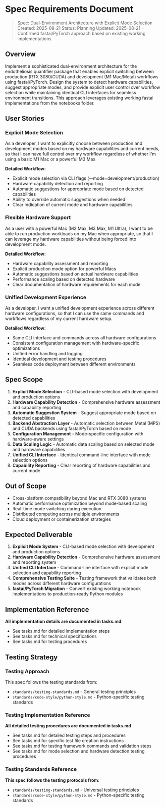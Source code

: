 # Spec Requirements Document

> Spec: Dual-Environment Architecture with Explicit Mode Selection
> Created: 2025-08-21
> Status: Planning
> Updated: 2025-08-21 - Confirmed fastai/PyTorch approach based on existing working implementations

## Overview

Implement a sophisticated dual-environment architecture for the endotheliosis quantifier package that enables explicit switching between production (RTX 3080/CUDA) and development (M1 Mac/Metal) workflows using fastai/PyTorch. Design the system to detect hardware capabilities, suggest appropriate modes, and provide explicit user control over workflow selection while maintaining identical CLI interfaces for seamless environment transitions. This approach leverages existing working fastai implementations from the notebooks folder.

## User Stories

### Explicit Mode Selection

As a developer, I want to explicitly choose between production and development modes based on my hardware capabilities and current needs, so that I can have full control over my workflow regardless of whether I'm using a basic M1 Mac or a powerful M3 Max.

**Detailed Workflow:**
- Explicit mode selection via CLI flags (--mode=development/production)
- Hardware capability detection and reporting
- Automatic suggestions for appropriate mode based on detected capabilities
- Ability to override automatic suggestions when needed
- Clear indication of current mode and hardware capabilities

### Flexible Hardware Support

As a user with a powerful Mac (M2 Max, M3 Max, M1 Ultra), I want to be able to run production workloads on my Mac when appropriate, so that I can leverage my hardware capabilities without being forced into development mode.

**Detailed Workflow:**
- Hardware capability assessment and reporting
- Explicit production mode option for powerful Macs
- Automatic suggestions based on actual hardware capabilities
- Performance scaling based on detected hardware
- Clear documentation of hardware requirements for each mode

### Unified Development Experience

As a developer, I want a unified development experience across different hardware configurations, so that I can use the same commands and workflows regardless of my current hardware setup.

**Detailed Workflow:**
- Same CLI interface and commands across all hardware configurations
- Consistent configuration management with hardware-specific optimizations
- Unified error handling and logging
- Identical development and testing procedures
- Seamless code deployment between different environments

## Spec Scope

1. **Explicit Mode Selection** - CLI-based mode selection with development and production options
2. **Hardware Capability Detection** - Comprehensive hardware assessment and capability reporting
3. **Automatic Suggestion System** - Suggest appropriate mode based on detected capabilities
4. **Backend Abstraction Layer** - Automatic selection between Metal (MPS) and CUDA backends using fastai/PyTorch based on mode
5. **Configuration Management** - Mode-specific configuration with hardware-aware settings
6. **Data Scaling Logic** - Automatic data scaling based on selected mode and hardware capabilities
7. **Unified CLI Interface** - Identical command-line interface with mode selection options
8. **Capability Reporting** - Clear reporting of hardware capabilities and current mode

## Out of Scope

- Cross-platform compatibility beyond Mac and RTX 3080 systems
- Automatic performance optimization beyond mode-based scaling
- Real-time mode switching during execution
- Distributed computing across multiple environments
- Cloud deployment or containerization strategies

## Expected Deliverable

1. **Explicit Mode System** - CLI-based mode selection with development and production options
2. **Hardware Capability Detection** - Comprehensive hardware assessment and reporting system
3. **Unified CLI Interface** - Command-line interface with explicit mode selection and capability reporting
4. **Comprehensive Testing Suite** - Testing framework that validates both modes across different hardware configurations
5. **fastai/PyTorch Migration** - Convert existing working notebook implementations to production-ready Python modules

## Implementation Reference

**All implementation details are documented in tasks.md**
- See tasks.md for detailed implementation steps
- See tasks.md for technical specifications
- See tasks.md for testing procedures

## Testing Strategy

### Testing Approach
This spec follows the testing standards from:
- `standards/testing-standards.md` - General testing principles
- `standards/code-style/python-style.md` - Python-specific testing standards

### Testing Implementation Reference
**All detailed testing procedures are documented in tasks.md**
- See tasks.md for detailed testing steps and procedures
- See tasks.md for specific test file creation instructions
- See tasks.md for testing framework commands and validation steps
- See tasks.md for mode selection and hardware detection testing procedures

### Testing Standards Reference
**This spec follows the testing protocols from:**
- `standards/testing-standards.md` - Universal testing principles
- `standards/code-style/python-style.md` - Python-specific testing standards
